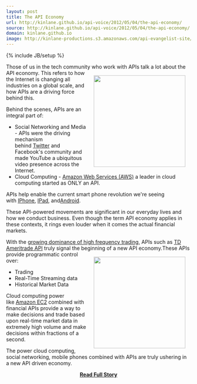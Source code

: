 ```yaml
---
layout: post
title: The API Economy
url: http://kinlane.github.io/api-voice/2012/05/04/the-api-economy/
source: http://kinlane.github.io/api-voice/2012/05/04/the-api-economy/
domain: kinlane.github.io
image: http://kinlane-productions.s3.amazonaws.com/api-evangelist-site/blog/stock-market-display.jpg
---
```

{% include JB/setup %}<p><p><span>Those of us in the tech community who work with APIs talk a lot about the API economy.&nbsp;</span><img style="padding: 15px;" src="http://kinlane-productions.s3.amazonaws.com/financial/stock-market-display.jpg" alt="" width="250" align="right" /><span>This refers to how the Internet is changing all industries on a global scale, and how APIs are a driving force behind this.</span>&nbsp;</p>
<p><span>Behind the scenes, APIs are an integral part of:</span></p>
<ul class="mainlist">
<li>Social Networking and Media - APIs were the driving mechanism behind&nbsp;<a href="http://www.kinlane.com/category/twitter/">Twitter</a>&nbsp;and Facebook's community and made YouTube a ubiquitous video presence across the Internet.</li>
<li>Cloud Computing -&nbsp;<a href="http://www.kinlane.com/category/amazon/amazon-web-services/">Amazon Web Services (AWS)</a>&nbsp;a leader in cloud computing started as ONLY an API.</li>
</ul>
<p><span>APIs help enable the current smart phone revolution we're seeing with&nbsp;</span><a href="http://www.kinlane.com/category/mobile/iphone/">IPhone</a><span>,&nbsp;</span><a href="http://www.kinlane.com/category/mobile/ipad/">IPad</a><span>, and</span><a href="http://www.kinlane.com/category/mobile/android/">Android</a><span>.</span></p>
<p><span>These API-powered movements are significant in our everyday lives and how we conduct business. Even though the term API economy applies in these contexts, it rings even louder when it comes the actual financial markets.</span></p>
<p><span>With the&nbsp;</span><a href="http://www.time.com/time/business/article/0,8599,1914724,00.html" target="_blank">growing dominance of high frequency trading</a><span>, APIs such as&nbsp;</span><a href="http://www.tdameritrade.com/tradingtools/partnertools/api_dev.html" target="_blank">TD Ameritrade API</a><span>&nbsp;truly signal the beginning of a new API economy.</span><img style="padding: 15px;" src="http://kinlane-productions.s3.amazonaws.com/financial/td-ameritrade-logo.jpg" alt="" width="250" align="right" /><span>These APIs provide programmatic control over:</span></p>
<ul class="mainlist">
<li>Trading</li>
<li>Real-Time Streaming data</li>
<li>Historical Market Data</li>
</ul>
<p><span>Cloud computing power like&nbsp;</span><a href="http://www.kinlane.com/category/amazon/amazon-ec2/">Amazon EC2</a><span>&nbsp;combined with financial APIs provide a way to make decisions and trade based upon real-time market data in extremely high volume and make decisions within fractions of a second.</span></p>
<p><span>The power cloud computing, social networking, mobile phones combined with APIs are truly ushering in a new API driven economy.</span></p></p>
<center><p><a href="http://kinlane.github.io/api-voice/2012/05/04/the-api-economy/" style='padding:25px; font-sze:18px; font-weight: bold;'>Read Full Story</a></p></center>
